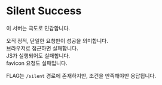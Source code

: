 # Silent Success

이 서버는 극도로 민감합니다.

오직 정적, 단일한 요청만이 성공을 의미합니다.  
브라우저로 접근하면 실패합니다.  
JS가 실행되어도 실패합니다.  
favicon 요청도 실패입니다.

FLAG는 `/silent` 경로에 존재하지만, 조건을 만족해야만 응답됩니다.